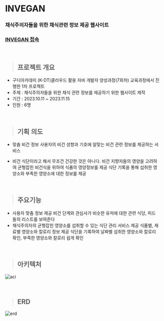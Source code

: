 
# INVEGAN
### 채식주의자들을 위한 채식관련 정보 제공 웹사이트
### [INVEGAN 접속](https://naver.com)

<br/>

>## 프로젝트 개요
- 구디아카데미 (K-DT)클라우드 활용 자바 개발자 양성과정(7회차) 교육과정에서 진행한 1차 프로젝트<br/>
- 주제 : 채식주의자들을 위한 채식 관련 정보를 제공하기 위한 웹사이트 제작
- 기간 : 2023.10.11 ~ 2023.11.15
- 인원 : 6명

<br/>

>## 기획 의도
- 맞춤 비건 정보 사용자의 비건 성향과 기호에 알맞는 비건 관련 정보를 제공하는 서비스
 
- 비건 식단이라고 해서 무조건 건강한 것은 아니다. 비건 지향자들의 영양을 고려하여 균형잡힌 비건식을 위하여 식품의 영양정보를 제공 식단 기록을 통해 섭취한 영양소와 부족한 영양소에 대한 정보를 제공

<br>

>## 주요기능
 - 사용자 맞춤 정보 제공
  비건 단계와 관심사가 비슷한 유저에 대한 관련 식당, 피드 들의 리스트를 보여준다
 - 채식주의자의 균형잡힌 영양소를 섭취할 수 있는 식단 관리 서비스 제공
  식품별, 재료별 영양소와 칼로리 정보 제공
  식단을 기록하여 날짜별 섭취한 영양소와 칼로리 확인, 부족한 영양소와 칼로리 쉽게 확인

<br>

>## 아키텍처
![aci](https://github.com/Jooscom/invegan/assets/136825137/3bd10e23-b0c4-41e5-8439-71f33ec53765)

<br>

>## ERD
![erd](https://github.com/Jooscom/invegan/assets/136825137/54309e76-d7ae-44b7-b062-1ebfc241061f)

<br>

